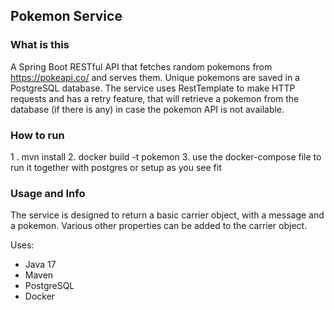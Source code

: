 ## Pokemon Service
### What is this
A Spring Boot RESTful API that fetches random pokemons from https://pokeapi.co/
and serves them. Unique pokemons are saved in a PostgreSQL database. 
The service uses RestTemplate to make HTTP requests and has a retry feature, that will retrieve a pokemon from the database (if there is any) in case the pokemon API is not available.

### How to run
1 . mvn install
2. docker build -t pokemon
3. use the docker-compose file to run it together with postgres or setup as you see fit

### Usage and Info
The service is designed to return a basic carrier object, with a message and a pokemon. 
Various other properties can be added to the carrier object.

 Uses:
 - Java 17
 - Maven
 - PostgreSQL
 - Docker
